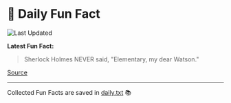 # 🌟 Daily Fun Fact

![Last Updated](https://img.shields.io/badge/Last_Updated-2025_09_25-blue?style=flat-square)

**Latest Fun Fact:**

> Sherlock Holmes NEVER said, "Elementary, my dear Watson."

[Source](https://www.djtech.net/humor/shorty_useless_facts.htm)

---

Collected Fun Facts are saved in [daily.txt](daily.txt) 📚
